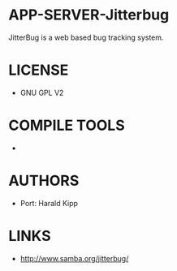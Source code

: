 APP-SERVER-Jitterbug
====================

JitterBug is a web based bug tracking system.

LICENSE
===============
* GNU GPL V2

COMPILE TOOLS
===============
* 

AUTHORS
===============
* Port: Harald Kipp

LINKS
===============
* http://www.samba.org/jitterbug/
